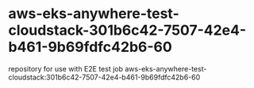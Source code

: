 # aws-eks-anywhere-test-cloudstack-301b6c42-7507-42e4-b461-9b69fdfc42b6-60
repository for use with E2E test job aws-eks-anywhere-test-cloudstack:301b6c42-7507-42e4-b461-9b69fdfc42b6-60
